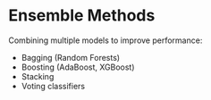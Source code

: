 # Ensemble Methods

Combining multiple models to improve performance:
- Bagging (Random Forests)
- Boosting (AdaBoost, XGBoost)
- Stacking
- Voting classifiers
